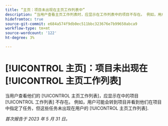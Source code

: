 ```yaml
---
title: “主页：项目未出现在主页工作列表中”
description: “当用户查看主页工作列表时，应显示在工作列表中的项目不存在。 例如，用户可能转到某个项目，然后看到他们在项目中指定了任务，但这些任务未出现在用户的“主页工作列表”中。”
hidefromtoc: true
source-git-commit: e684a574f9db0ec511bbc323676e7b99650abca9
workflow-type: tm+mt
source-wordcount: '122'
ht-degree: 3%

---
```



# [!UICONTROL 主页]：项目未出现在 [!UICONTROL 主页工作列表]

当用户查看他们的 [!UICONTROL 主页工作列表]，应显示在中的项目 [!UICONTROL 工作列表] 不存在。 例如，用户可能会转到项目并看到他们在项目中指定了任务，但这些任务未出现在用户的 [!UICONTROL 主页工作列表].

_首次报告于 2023 年 5 月 31 日。_

